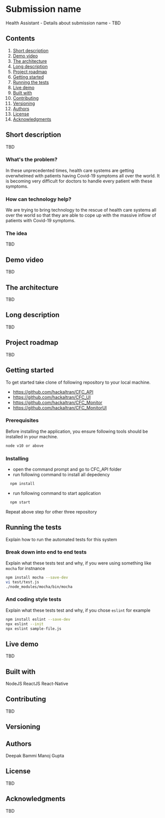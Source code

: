 # Submission name

Health Assistant - Details about submission name - TBD

## Contents

1. [Short description](#short-description)
1. [Demo video](#demo-video)
1. [The architecture](#the-architecture)
1. [Long description](#long-description)
1. [Project roadmap](#project-roadmap)
1. [Getting started](#getting-started)
1. [Running the tests](#running-the-tests)
1. [Live demo](#live-demo)
1. [Built with](#built-with)
1. [Contributing](#contributing)
1. [Versioning](#versioning)
1. [Authors](#authors)
1. [License](#license)
1. [Acknowledgments](#acknowledgments)

## Short description

TBD

### What's the problem?

In these unprecedented times, health care systems are getting overwhelmed with patients having Covid-19 symptoms all over the world. It is becoming very difficult for doctors to handle every patient with these symptoms. 

### How can technology help?

We are trying to bring technology to the rescue of health care systems all over the world so that they are able to cope up with the massive inflow of patients with Covid-19 symptoms. 

### The idea

TBD

## Demo video

TBD

## The architecture

TBD

## Long description

TBD

## Project roadmap

TBD

## Getting started

To get started take clone of following repository to your local machine.

- https://github.com/hackaltran/CFC_API
- https://github.com/hackaltran/CFC_UI
- https://github.com/hackaltran/CFC_Monitor
- https://github.com/hackaltran/CFC_MonitorUI

### Prerequisites

Before installing the application, you ensure following tools should be installed in your machine.
```bash
node v10 or above
```

### Installing

- open the command prompt and go to CFC_API folder
- run following command to install all depedency 
```bash
  npm install
```

- run following command to start application 
```bash
  npm start
```

Repeat above step for other three repository


## Running the tests

Explain how to run the automated tests for this system

### Break down into end to end tests

Explain what these tests test and why, if you were using something like `mocha` for instnance

```bash
npm install mocha --save-dev
vi test/test.js
./node_modules/mocha/bin/mocha
```

### And coding style tests

Explain what these tests test and why, if you chose `eslint` for example

```bash
npm install eslint --save-dev
npx eslint --init
npx eslint sample-file.js
```

## Live demo

TBD

## Built with

NodeJS
ReactJS
React-Native

## Contributing

TBD

## Versioning

## Authors

Deepak Bammi
Manoj Gupta

## License

TBD

## Acknowledgments

TBD
 
